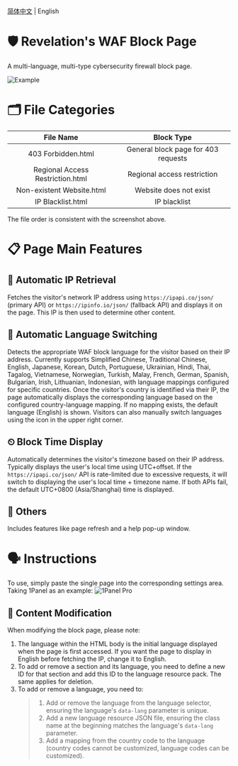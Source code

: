 [简体中文](README.md) | English
# 🛡️ Revelation's WAF Block Page

A multi-language, multi-type cybersecurity firewall block page.

![Example](https://github.com/user-attachments/assets/5bee7eb5-2566-418e-b0aa-2d83271ba25d)

# 🗂️ File Categories

| File Name | Block Type |
| :--: | :--: |
| 403 Forbidden.html | General block page for 403 requests |
| Regional Access Restriction.html | Regional access restriction |
| Non-existent Website.html | Website does not exist |
| IP Blacklist.html | IP blacklist |

The file order is consistent with the screenshot above.

# 📋 Page Main Features

## 🛜 Automatic IP Retrieval
Fetches the visitor's network IP address using `https://ipapi.co/json/` (primary API) or `https://ipinfo.io/json/` (fallback API) and displays it on the page. This IP is then used to determine other content.

## 💬 Automatic Language Switching
Detects the appropriate WAF block language for the visitor based on their IP address. Currently supports Simplified Chinese, Traditional Chinese, English, Japanese, Korean, Dutch, Portuguese, Ukrainian, Hindi, Thai, Tagalog, Vietnamese, Norwegian, Turkish, Malay, French, German, Spanish, Bulgarian, Irish, Lithuanian, Indonesian, with language mappings configured for specific countries. Once the visitor's country is identified via their IP, the page automatically displays the corresponding language based on the configured country-language mapping. If no mapping exists, the default language (English) is shown. Visitors can also manually switch languages using the icon in the upper right corner.

## ⏲ Block Time Display
Automatically determines the visitor's timezone based on their IP address. Typically displays the user's local time using UTC+offset. If the `https://ipapi.co/json/` API is rate-limited due to excessive requests, it will switch to displaying the user's local time + timezone name. If both APIs fail, the default UTC+0800 (Asia/Shanghai) time is displayed.

## 🎇 Others
Includes features like page refresh and a help pop-up window.

# 🗣 Instructions
To use, simply paste the single page into the corresponding settings area. Taking 1Panel as an example:
![1Panel Pro](https://github.com/user-attachments/assets/eaabe285-a868-4c68-b1a7-36d1f1f81079)

## 📩 Content Modification
When modifying the block page, please note:
1.  The language within the HTML body is the initial language displayed when the page is first accessed. If you want the page to display in English before fetching the IP, change it to English.
2.  To add or remove a section and its language, you need to define a new ID for that section and add this ID to the language resource pack. The same applies for deletion.
3.  To add or remove a language, you need to:
      > 1.  Add or remove the language from the language selector, ensuring the language's `data-lang` parameter is unique.
      > 2.  Add a new language resource JSON file, ensuring the class name at the beginning matches the language's `data-lang` parameter.
      > 3.  Add a mapping from the country code to the language (country codes cannot be customized, language codes can be customized).
